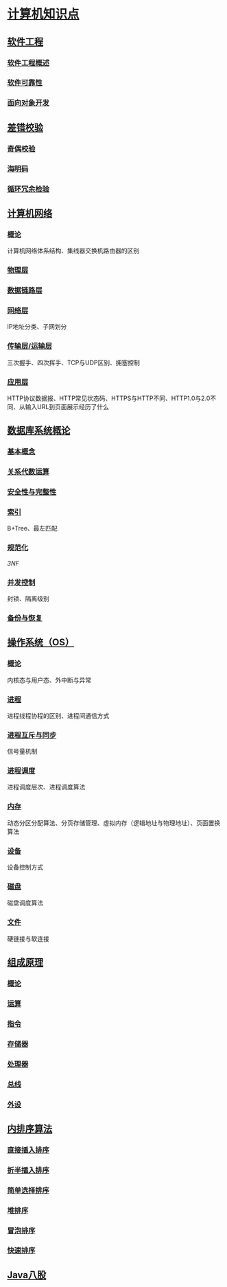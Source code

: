 <link rel="stylesheet" href="https://zhmhbest.gitee.io/hellomathematics/style/index.css">
<script src="https://zhmhbest.gitee.io/hellomathematics/style/index.js"></script>

# [计算机知识点](https://github.com/zhmhbest/HelloComputer)

## [软件工程](./SoftwareEngineering/index.html)

### [软件工程概述](./SoftwareEngineering/index.html#软件工程概述)

### [软件可靠性](./SoftwareEngineering/index.html#软件可靠性)

### [面向对象开发](./SoftwareEngineering/index.html#面向对象开发)

## [差错校验](./ErrorChecking/index.html)

### [奇偶校验](./ErrorChecking/index.html#奇偶校验)

### [海明码](./ErrorChecking/index.html#海明码hamming)

### [循环冗余检验](./ErrorChecking/index.html#循环冗余检验crc)

## [计算机网络](./Network/index.html)

### [概论](./Network/index.html#概论)

<span class='highlight'>计算机网络体系结构</span>、<span class='highlight'>集线器交换机路由器的区别</span>

### [物理层](./Network/index.html#物理层)

### [数据链路层](./Network/index.html#数据链路层)

### [网络层](./Network/index.html#网络层)

<span class='highlight'>IP地址分类</span>、<span class='highlight'>子网划分</span>

### [传输层/运输层](./Network/index.html#传输层运输层)

<span class='highlight'>三次握手</span>、<span class='highlight'>四次挥手</span>、<span class='highlight'>TCP与UDP区别</span>、<span class='highlight'>拥塞控制</span>

### [应用层](./Network/index.html#应用层)

<span class='highlight'>HTTP协议数据报</span>、<span class='highlight'>HTTP常见状态码</span>、<span class='highlight'>HTTPS与HTTP不同</span>、<span class='highlight'>HTTP1.0与2.0不同</span>、<span class='highlight'>从输入URL到页面展示经历了什么</span>

## [数据库系统概论](./DBTheory/index.html)

### [基本概念](./DBTheory/index.html#基本概念)

### [关系代数运算](./DBTheory/index.html#关系代数运算)

### [安全性与完整性](./DBTheory/index.html#安全性与完整性)

### [索引](./DBTheory/index.html#索引)

<span class='highlight'>B+Tree</span>、<span class='highlight'>最左匹配</span>

### [规范化](./DBTheory/index.html#规范化)

<span class='highlight'>*3NF*</span>

### [并发控制](./DBTheory/index.html#并发控制)

<span class='highlight'>封锁</span>、<span class='highlight'>隔离级别</span>

### [备份与恢复](./DBTheory/index.html#备份与恢复)

## [操作系统（OS）](./OS/index.html)

### [概论](./OS/index.html#概论)

<span class='highlight'>内核态与用户态</span>、<span class='highlight'>外中断与异常</span>

### [进程](./OS/index.html#进程)

<span class='highlight'>进程线程协程的区别</span>、<span class='highlight'>进程间通信方式</span>

### [进程互斥与同步](./OS/index.html#进程互斥与同步)

<span class='highlight'>信号量机制</span>

### [进程调度](./OS/index.html#进程调度)

<span class='highlight'>进程调度层次</span>、<span class='highlight'>进程调度算法</span>

### [内存](./OS/index.html#内存)

<span class='highlight'>动态分区分配算法</span>、<span class='highlight'>分页存储管理</span>、<span class='highlight'>虚拟内存（逻辑地址与物理地址）</span>、<span class='highlight'>页面置换算法</span>

### [设备](./OS/index.html#设备)

<span class='highlight'>设备控制方式</span>

### [磁盘](./OS/index.html#磁盘)

<span class='highlight'>磁盘调度算法</span>

### [文件](./OS/index.html#文件)

<span class='highlight'>硬链接与软连接</span>

## [组成原理](./Compose/index.html)

### [概论](./Compose/index.html#概论)

### [运算](./Compose/index.html#运算)

### [指令](./Compose/index.html#指令)

### [存储器](./Compose/index.html#存储器)

### [处理器](./Compose/index.html#处理器)

### [总线](./Compose/index.html#总线)

### [外设](./Compose/index.html#外设)

## [内排序算法](./InnerSorting/index.html)

### [直接插入排序](./InnerSorting/index.html#直接插入排序)

### [折半插入排序](./InnerSorting/index.html#折半插入排序)

### [简单选择排序](./InnerSorting/index.html#简单选择排序)

### [堆排序](./InnerSorting/index.html#堆排序)

### [冒泡排序](./InnerSorting/index.html#冒泡排序)

### [快速排序](./InnerSorting/index.html#快速排序)

## [Java八股](./StereotypedJava/index.html)
